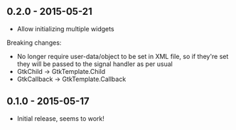 0.2.0 - 2015-05-21
------------------
* Allow initializing multiple widgets

Breaking changes:
* No longer require user-data/object to be set in XML file, so if they're set
  they will be passed to the signal handler as per usual
* GtkChild -> GtkTemplate.Child
* GtkCallback -> GtkTemplate.Callback

0.1.0 - 2015-05-17
------------------
* Initial release, seems to work!

